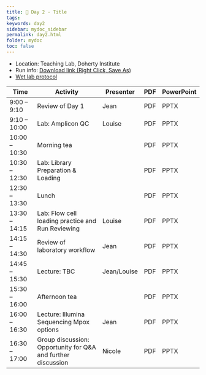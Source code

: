 ```yaml
---
title: 🧪 Day 2 - Title
tags: 
keywords: day2
sidebar: mydoc_sidebar
permalink: day2.html
folder: mydoc
toc: false
---
```


<style>
.result {
background-color: #f0f0f0;
border: 1px solid #dedede;
padding: 10px;
margin-top: 10px;
margin-bottom: 10px;
}
</style>

- Location: Teaching Lab, Doherty Institute
- Run info: [Download link (Right Click, Save As)](https://raw.githubusercontent.com/vidrl/training-mpxv-2025/refs/heads/main/pdf/OneDrive_1_30-06-2025.zip)
- [Wet lab protocol](https://raw.githubusercontent.com/vidrl/training-mpxv-2025/refs/heads/main/pdf/VIDRL_ONT%20Mpox%20Protocol_Wetlab_%20training_2025.pdf)

| **Time**         | **Activity**                                         | **Presenter**  | **PDF** | **PowerPoint** |
|------------------|-----------------------------------------------------|-----------------|---------|----------------|
| 9:00 – 9:10      | Review of Day 1                                    | Jean            | PDF     | PPTX           |
| 9:10 – 10:00     | Lab: Amplicon QC                                   | Louise          | PDF     | PPTX           |
| 10:00 – 10:30    | Morning tea                                        |                 | PDF     | PPTX           |
| 10:30 – 12:30    | Lab: Library Preparation & Loading                  |                 | PDF     | PPTX           |
| 12:30 – 13:30    | Lunch                                              |                 | PDF     | PPTX           |
| 13:30 – 14:15    | Lab: Flow cell loading practice and Run Reviewing   | Louise          | PDF     | PPTX           |
| 14:15 – 14:30    | Review of laboratory workflow                       | Jean            | PDF     | PPTX           |
| 14:45 – 15:30    | Lecture: TBC                                       | Jean/Louise     | PDF     | PPTX           |
| 15:30 – 16:00    | Afternoon tea                                      |                 | PDF     | PPTX           |
| 16:00 – 16:30    | Lecture: Illumina Sequencing Mpox options          | Jean            | PDF     | PPTX           |
| 16:30 – 17:00    | Group discussion: Opportunity for Q&A and further discussion | Nicole          | PDF     | PPTX           |
